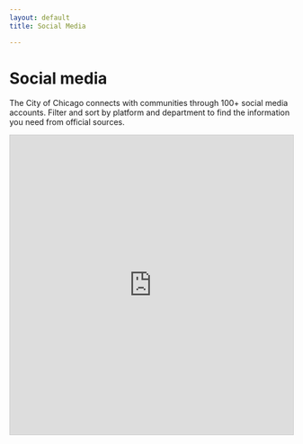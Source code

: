 ```yaml
---
layout: default
title: Social Media

---
```


<div class="usa-grid">
  <div class="usa-width-one-whole">
<h1>Social media</h1>
<p>The City of Chicago connects with communities through 100+ social media accounts. Filter and sort by platform and department to find the information you need from official sources.</p>

<iframe class="airtable-embed" src="https://airtable.com/embed/shr6C7fSlHDg7Hcwu?backgroundColor=purple&viewControls=on" frameborder="0" onmousewheel="" width="100%" height="533" style="background: transparent; border: 1px solid #ccc;"></iframe>
</div>
</div>